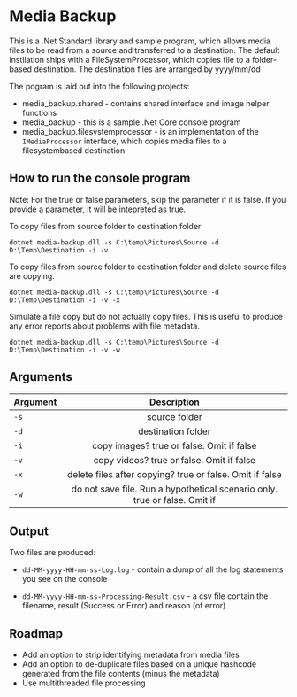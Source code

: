 # Media Backup

This is a .Net Standard library and sample program, which allows media files to be read from a source and transferred to a destination.
The default instllation ships with a FileSystemProcessor, which copies file to a folder-based destination.
The destination files are arranged by yyyy/mm/dd

The pogram is laid out into the following projects:

* media_backup.shared - contains shared interface and image helper functions
* media_backup - this is a sample .Net Core console program
* media_backup.filesystemprocessor - is an implementation of the `IMediaProcessor` interface, which copies media files to a filesystembased destination

## How to run the console program

Note: For the true or false parameters, skip the parameter if it is false. If you provide a parameter, it will be intepreted as true.

To copy files from source folder to destination folder
```
dotnet media-backup.dll -s C:\temp\Pictures\Source -d D:\Temp\Destination -i -v 
```

To copy files from source folder to destination folder and delete source files are copying.
```
dotnet media-backup.dll -s C:\temp\Pictures\Source -d D:\Temp\Destination -i -v -x
```

Simulate a file copy but do not actually copy files. This is useful to produce any error reports about problems with file metadata.
```
dotnet media-backup.dll -s C:\temp\Pictures\Source -d D:\Temp\Destination -i -v -w
```

## Arguments
| Argument        | Description |
| ------------- |:-------------:|
| `-s`          | source folder  |
| `-d`          | destination folder |
| `-i`          | copy images? true or false. Omit if false |
| `-v`          | copy videos? true or false. Omit if false |
| `-x`		    | delete files after copying? true or false. Omit if false |
| `-w`			| do not save file. Run a hypothetical scenario only. true or false. Omit if  |

## Output
Two files are produced:

* `dd-MM-yyyy-HH-mm-ss-Log.log` - contain a dump of all the log statements you see on the console

* `dd-MM-yyyy-HH-mm-ss-Processing-Result.csv` - a csv file contain the filename, result (Success or Error) and reason (of error)

## Roadmap

* Add an option to strip identifying metadata from media files
* Add an option to de-duplicate files based on a unique hashcode generated from the file contents (minus the metadata)
* Use multithreaded file processing